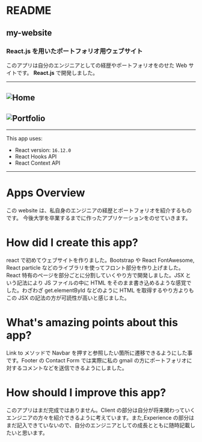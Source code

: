 # README

## my-website

### React.js を用いたポートフォリオ用ウェブサイト

このアプリは自分のエンジニアとしての経歴やポートフォリオをのせた Web サイトです。 **React.js** で開発しました。

---

## ![Home](https://gyazo.com/c764244a8b2d97a60bcc5fb026e0d7e4.png)

## ![Portfolio](https://gyazo.com/9e1f40e99a78a8d439fa69fc9f24b13c.png)

---

This app uses:

- React version: `16.12.0`
- React Hooks API
- React Context API

---

# Apps Overview

この website は、私自身のエンジニアの経歴とポートフォリオを紹介するものです。
今後大学を卒業するまでに作ったアプリケーションをのせていきます。

# How did I create this app?

react で初めてウェブサイトを作りました。Bootstrap や React FontAwesome, React particle などのライブラリを使ってフロント部分を作り上げました。React 特有のページを部分ごとに分割していくやり方で開発しました。JSX という記法により JS ファイルの中に HTML をそのまま書き込めるような感覚でした。わざわざ get.elementById などのように HTML を取得するやり方よりもこの JSX の記法の方が可読性が高いと感じました。

# What's amazing points about this app?

Link to メソッドで Navbar を押すと参照したい箇所に遷移できるようにした事です。Footer の Contact Form では実際に私の gmail の方にポートフォリオに対するコメントなどを送信できるようにしました。

# How should I improve this app?

このアプリはまだ完成ではありません。Client の部分は自分が将来関わっていくエンジニアの方々を紹介できるように考えています。また,Experience の部分はまだ記入できていないので、自分のエンジニアとしての成長とともに随時記載したいと思います。
